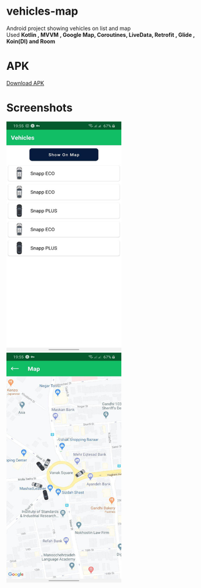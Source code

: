 # vehicles-map
Android project showing vehicles on list and map </br>
Used <b>Kotlin , MVVM , Google Map, Coroutines, LiveData, Retrofit , Glide , Koin(DI) and Room </b>

# APK
<a href="https://github.com/alirezanazari/vehicles-map/blob/master/apk.apk">Download APK</a>

# Screenshots
<img src="/screenshots/s0.jpg" width="300" height="600"/>
<img src="/screenshots/s1.jpg" width="300" height="600"/>
